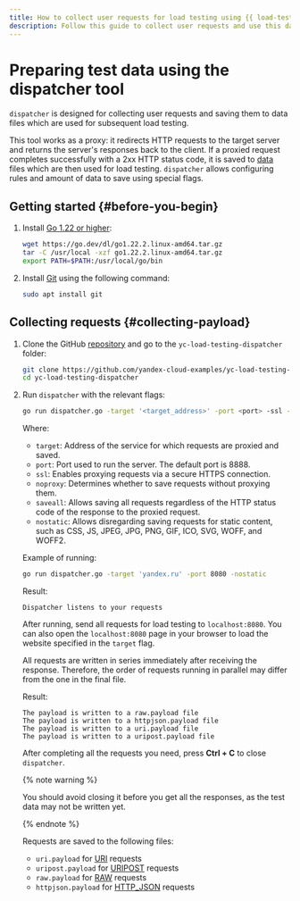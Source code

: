 ```yaml
---
title: How to collect user requests for load testing using {{ load-testing-full-name }}
description: Follow this guide to collect user requests and use this data for load testing.
---
```


# Preparing test data using the dispatcher tool

`dispatcher` is designed for collecting user requests and saving them to data files which are used for subsequent load testing.

This tool works as a proxy: it redirects HTTP requests to the target server and returns the server's responses back to the client. If a proxied request completes successfully with a 2xx HTTP status code, it is saved to [data](../concepts/payload.md) files which are then used for load testing. `dispatcher` allows configuring rules and amount of data to save using special flags.

## Getting started {#before-you-begin}

1. Install [Go 1.22 or higher](https://go.dev/doc/install):

   ```bash
   wget https://go.dev/dl/go1.22.2.linux-amd64.tar.gz
   tar -C /usr/local -xzf go1.22.2.linux-amd64.tar.gz
   export PATH=$PATH:/usr/local/go/bin
   ```

1. Install [Git](https://en.wikipedia.org/wiki/Git) using the following command:

   ```bash
   sudo apt install git
   ```

## Collecting requests {#collecting-payload}

1. Clone the GitHub [repository](https://github.com/yandex-cloud-examples/yc-load-testing-dispatcher) and go to the `yc-load-testing-dispatcher` folder:

   ```bash
   git clone https://github.com/yandex-cloud-examples/yc-load-testing-dispatcher.git
   cd yc-load-testing-dispatcher
   ```

1. Run `dispatcher` with the relevant flags:

   ```bash
   go run dispatcher.go -target '<target_address>' -port <port> -ssl -noproxy -saveall -nostatic
   ```

   Where:
   * `target`: Address of the service for which requests are proxied and saved.
   * `port`: Port used to run the server. The default port is 8888.
   * `ssl`: Enables proxying requests via a secure HTTPS connection.
   * `noproxy`: Determines whether to save requests without proxying them.
   * `saveall`: Allows saving all requests regardless of the HTTP status code of the response to the proxied request.
   * `nostatic`: Allows disregarding saving requests for static content, such as CSS, JS, JPEG, JPG, PNG, GIF, ICO, SVG, WOFF, and WOFF2.

   Example of running:

   ```bash
   go run dispatcher.go -target 'yandex.ru' -port 8080 -nostatic
   ```

   Result:
   ```text
   Dispatcher listens to your requests
   ```

   After running, send all requests for load testing to `localhost:8080`. You can also open the `localhost:8080` page in your browser to load the website specified in the `target` flag.

   All requests are written in series immediately after receiving the response. Therefore, the order of requests running in parallel may differ from the one in the final file.

   Result:
   ```text
   The payload is written to a raw.payload file
   The payload is written to a httpjson.payload file
   The payload is written to a uri.payload file
   The payload is written to a uripost.payload file
   ```

   After completing all the requests you need, press **Ctrl + C** to close `dispatcher`.

   {% note warning %}

   You should avoid closing it before you get all the responses, as the test data may not be written yet.

   {% endnote %}

   Requests are saved to the following files:

   * `uri.payload` for [URI](https://yandex.cloud/ru/docs/load-testing/concepts/payloads/uri) requests
   * `uripost.payload` for [URIPOST](https://yandex.cloud/ru/docs/load-testing/concepts/payloads/uripost) requests
   * `raw.payload` for [RAW](https://yandex.cloud/ru/docs/load-testing/concepts/payloads/raw) requests
   * `httpjson.payload` for [HTTP_JSON](https://yandex.cloud/ru/docs/load-testing/concepts/payloads/http-json) requests